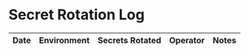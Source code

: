 # Secret Rotation Log

| Date | Environment | Secrets Rotated | Operator | Notes |
|------|-------------|-----------------|----------|-------|
